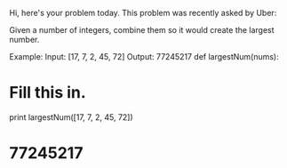 Hi, here's your problem today. This problem was recently asked by Uber:

Given a number of integers, combine them so it would create the largest number.

Example:
Input:  [17, 7, 2, 45, 72]
Output:  77245217
def largestNum(nums):
  # Fill this in.

print largestNum([17, 7, 2, 45, 72])
# 77245217
